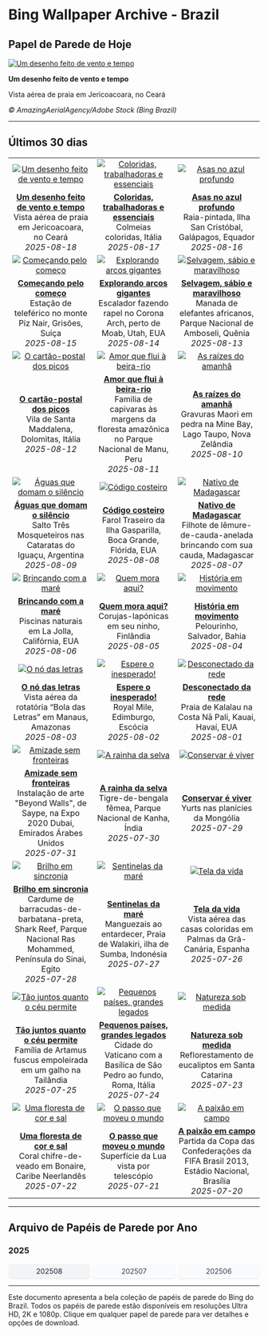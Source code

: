 # Bing Wallpaper Archive - Brazil

## Papel de Parede de Hoje

[![Um desenho feito de vento e tempo](https://www.bing.com/th?id=OHR.Jeribeach_PT-BR3080165878_UHD.jpg&pid=hp&w=2560)](https://bing.codexun.com/br/detail/20250818)

**Um desenho feito de vento e tempo**

Vista aérea de praia em Jericoacoara, no Ceará

*© AmazingAerialAgency/Adobe Stock (Bing Brazil)*

---

## Últimos 30 dias

| | | |
|:---:|:---:|:---:|
| [![Um desenho feito de vento e tempo](https://www.bing.com/th?id=OHR.Jeribeach_PT-BR3080165878_UHD.jpg&pid=hp&w=2560)](https://bing.codexun.com/br/detail/20250818) | [![Coloridas, trabalhadoras e essenciais](https://www.bing.com/th?id=OHR.ColorfulBeehives_PT-BR1350605096_UHD.jpg&pid=hp&w=2560)](https://bing.codexun.com/br/detail/20250817) | [![Asas no azul profundo](https://www.bing.com/th?id=OHR.SpottedEagleRay_PT-BR1035439304_UHD.jpg&pid=hp&w=2560)](https://bing.codexun.com/br/detail/20250816) | 
| **[Um desenho feito de vento e tempo](https://bing.codexun.com/br/detail/20250818)**<br>Vista aérea de praia em Jericoacoara, no Ceará<br>*2025-08-18* | **[Coloridas, trabalhadoras e essenciais](https://bing.codexun.com/br/detail/20250817)**<br>Colmeias coloridas, Itália<br>*2025-08-17* | **[Asas no azul profundo](https://bing.codexun.com/br/detail/20250816)**<br>Raia-pintada, Ilha San Cristóbal, Galápagos, Equador<br>*2025-08-16* | 
| [![Começando pelo começo](https://www.bing.com/th?id=OHR.PizNairPeak_PT-BR9393263322_UHD.jpg&pid=hp&w=2560)](https://bing.codexun.com/br/detail/20250815) | [![Explorando arcos gigantes](https://www.bing.com/th?id=OHR.CoronaArch_PT-BR8379386277_UHD.jpg&pid=hp&w=2560)](https://bing.codexun.com/br/detail/20250814) | [![Selvagem, sábio e maravilhoso](https://www.bing.com/th?id=OHR.KenyaElephants_PT-BR8192553536_UHD.jpg&pid=hp&w=2560)](https://bing.codexun.com/br/detail/20250813) | 
| **[Começando pelo começo](https://bing.codexun.com/br/detail/20250815)**<br>Estação de teleférico no monte Piz Nair, Grisões, Suíça<br>*2025-08-15* | **[Explorando arcos gigantes](https://bing.codexun.com/br/detail/20250814)**<br>Escalador fazendo rapel no Corona Arch, perto de Moab, Utah, EUA<br>*2025-08-14* | **[Selvagem, sábio e maravilhoso](https://bing.codexun.com/br/detail/20250813)**<br>Manada de elefantes africanos, Parque Nacional de Amboseli, Quênia<br>*2025-08-13* | 
| [![O cartão-postal dos picos](https://www.bing.com/th?id=OHR.SantaMaddalena_PT-BR8037703771_UHD.jpg&pid=hp&w=2560)](https://bing.codexun.com/br/detail/20250812) | [![Amor que flui à beira-rio](https://www.bing.com/th?id=OHR.DiaPais_PT-BR3238446689_UHD.jpg&pid=hp&w=2560)](https://bing.codexun.com/br/detail/20250811) | [![As raízes do amanhã](https://www.bing.com/th?id=OHR.MaoriRock_PT-BR7824460813_UHD.jpg&pid=hp&w=2560)](https://bing.codexun.com/br/detail/20250810) | 
| **[O cartão-postal dos picos](https://bing.codexun.com/br/detail/20250812)**<br>Vila de Santa Maddalena, Dolomitas, Itália<br>*2025-08-12* | **[Amor que flui à beira-rio](https://bing.codexun.com/br/detail/20250811)**<br>Família de capivaras às margens da floresta amazônica no Parque Nacional de Manu, Peru<br>*2025-08-11* | **[As raízes do amanhã](https://bing.codexun.com/br/detail/20250810)**<br>Gravuras Maori em pedra na Mine Bay, Lago Taupo, Nova Zelândia<br>*2025-08-10* | 
| [![Águas que domam o silêncio](https://www.bing.com/th?id=OHR.IguazuArgentina_PT-BR7659880739_UHD.jpg&pid=hp&w=2560)](https://bing.codexun.com/br/detail/20250809) | [![Código costeiro](https://www.bing.com/th?id=OHR.GasparillaLight_PT-BR0335671188_UHD.jpg&pid=hp&w=2560)](https://bing.codexun.com/br/detail/20250808) | [![Nativo de Madagascar](https://www.bing.com/th?id=OHR.BabyLemur_PT-BR1048379663_UHD.jpg&pid=hp&w=2560)](https://bing.codexun.com/br/detail/20250807) | 
| **[Águas que domam o silêncio](https://bing.codexun.com/br/detail/20250809)**<br>Salto Três Mosqueteiros nas Cataratas do Iguaçu, Argentina<br>*2025-08-09* | **[Código costeiro](https://bing.codexun.com/br/detail/20250808)**<br>Farol Traseiro da Ilha Gasparilla, Boca Grande, Flórida, EUA<br>*2025-08-08* | **[Nativo de Madagascar](https://bing.codexun.com/br/detail/20250807)**<br>Filhote de lêmure-de-cauda-anelada brincando com sua cauda, Madagascar<br>*2025-08-07* | 
| [![Brincando com a maré](https://www.bing.com/th?id=OHR.CaliforniaTidepool_PT-BR9575263840_UHD.jpg&pid=hp&w=2560)](https://bing.codexun.com/br/detail/20250806) | [![Quem mora aqui?](https://www.bing.com/th?id=OHR.LaplandOwl_PT-BR9387648835_UHD.jpg&pid=hp&w=2560)](https://bing.codexun.com/br/detail/20250805) | [![História em movimento](https://www.bing.com/th?id=OHR.DiaCapoeirista_PT-BR1567987361_UHD.jpg&pid=hp&w=2560)](https://bing.codexun.com/br/detail/20250804) | 
| **[Brincando com a maré](https://bing.codexun.com/br/detail/20250806)**<br>Piscinas naturais em La Jolla, Califórnia, EUA<br>*2025-08-06* | **[Quem mora aqui?](https://bing.codexun.com/br/detail/20250805)**<br>Corujas-lapónicas em seu ninho, Finlândia<br>*2025-08-05* | **[História em movimento](https://bing.codexun.com/br/detail/20250804)**<br>Pelourinho, Salvador, Bahia<br>*2025-08-04* | 
| [![O nó das letras](https://www.bing.com/th?id=OHR.RotatoriaLetras_PT-BR3269837053_UHD.jpg&pid=hp&w=2560)](https://bing.codexun.com/br/detail/20250803) | [![Espere o inesperado!](https://www.bing.com/th?id=OHR.EdinburghFringe_PT-BR1616898906_UHD.jpg&pid=hp&w=2560)](https://bing.codexun.com/br/detail/20250802) | [![Desconectado da rede](https://www.bing.com/th?id=OHR.NaPaliKauai_PT-BR1647941765_UHD.jpg&pid=hp&w=2560)](https://bing.codexun.com/br/detail/20250801) | 
| **[O nó das letras](https://bing.codexun.com/br/detail/20250803)**<br>Vista aérea da rotatória “Bola das Letras” em Manaus, Amazonas<br>*2025-08-03* | **[Espere o inesperado!](https://bing.codexun.com/br/detail/20250802)**<br>Royal Mile, Edimburgo, Escócia<br>*2025-08-02* | **[Desconectado da rede](https://bing.codexun.com/br/detail/20250801)**<br>Praia de Kalalau na Costa Nā Pali, Kauai, Havaí, EUA<br>*2025-08-01* | 
| [![Amizade sem fronteiras](https://www.bing.com/th?id=OHR.SaypeDubai_PT-BR3110184128_UHD.jpg&pid=hp&w=2560)](https://bing.codexun.com/br/detail/20250731) | [![A rainha da selva](https://www.bing.com/th?id=OHR.TigerDay_PT-BR9994663817_UHD.jpg&pid=hp&w=2560)](https://bing.codexun.com/br/detail/20250730) | [![Conservar é viver](https://www.bing.com/th?id=OHR.MongoliaYurts_PT-BR1789497655_UHD.jpg&pid=hp&w=2560)](https://bing.codexun.com/br/detail/20250729) | 
| **[Amizade sem fronteiras](https://bing.codexun.com/br/detail/20250731)**<br>Instalação de arte "Beyond Walls", de Saype, na Expo 2020 Dubai, Emirados Árabes Unidos<br>*2025-07-31* | **[A rainha da selva](https://bing.codexun.com/br/detail/20250730)**<br>Tigre-de-bengala fêmea, Parque Nacional de Kanha, Índia<br>*2025-07-30* | **[Conservar é viver](https://bing.codexun.com/br/detail/20250729)**<br>Yurts nas planícies da Mongólia<br>*2025-07-29* | 
| [![Brilho em sincronia](https://www.bing.com/th?id=OHR.BlackfinBarracuda_PT-BR7423945711_UHD.jpg&pid=hp&w=2560)](https://bing.codexun.com/br/detail/20250728) | [![Sentinelas da maré](https://www.bing.com/th?id=OHR.MangroveTwilight_PT-BR1374948765_UHD.jpg&pid=hp&w=2560)](https://bing.codexun.com/br/detail/20250727) | [![Tela da vida](https://www.bing.com/th?id=OHR.LasPalmas_PT-BR7218640401_UHD.jpg&pid=hp&w=2560)](https://bing.codexun.com/br/detail/20250726) | 
| **[Brilho em sincronia](https://bing.codexun.com/br/detail/20250728)**<br>Cardume de barracudas-de-barbatana-preta, Shark Reef, Parque Nacional Ras Mohammed, Península do Sinai, Egito<br>*2025-07-28* | **[Sentinelas da maré](https://bing.codexun.com/br/detail/20250727)**<br>Manguezais ao entardecer, Praia de Walakiri, ilha de Sumba, Indonésia<br>*2025-07-27* | **[Tela da vida](https://bing.codexun.com/br/detail/20250726)**<br>Vista aérea das casas coloridas em Palmas da Grã-Canária, Espanha<br>*2025-07-26* | 
| [![Tão juntos quanto o céu permite](https://www.bing.com/th?id=OHR.AshyWoodswallow_PT-BR6492437124_UHD.jpg&pid=hp&w=2560)](https://bing.codexun.com/br/detail/20250725) | [![Pequenos países, grandes legados](https://www.bing.com/th?id=OHR.VaticanCity_PT-BR6747306784_UHD.jpg&pid=hp&w=2560)](https://bing.codexun.com/br/detail/20250724) | [![Natureza sob medida](https://www.bing.com/th?id=OHR.EucaliptoSC_PT-BR8170247706_UHD.jpg&pid=hp&w=2560)](https://bing.codexun.com/br/detail/20250723) | 
| **[Tão juntos quanto o céu permite](https://bing.codexun.com/br/detail/20250725)**<br>Família de Artamus fuscus empoleirada em um galho na Tailândia<br>*2025-07-25* | **[Pequenos países, grandes legados](https://bing.codexun.com/br/detail/20250724)**<br>Cidade do Vaticano com a Basílica de São Pedro ao fundo, Roma, Itália<br>*2025-07-24* | **[Natureza sob medida](https://bing.codexun.com/br/detail/20250723)**<br>Reflorestamento de eucaliptos em Santa Catarina<br>*2025-07-23* | 
| [![Uma floresta de cor e sal](https://www.bing.com/th?id=OHR.AcroporaReef_PT-BR8456645465_UHD.jpg&pid=hp&w=2560)](https://bing.codexun.com/br/detail/20250722) | [![O passo que moveu o mundo](https://www.bing.com/th?id=OHR.BigMoon_PT-BR8604757050_UHD.jpg&pid=hp&w=2560)](https://bing.codexun.com/br/detail/20250721) | [![A paixão em campo](https://www.bing.com/th?id=OHR.NationalSoccerDay_PT-BR3956559362_UHD.jpg&pid=hp&w=2560)](https://bing.codexun.com/br/detail/20250720) | 
| **[Uma floresta de cor e sal](https://bing.codexun.com/br/detail/20250722)**<br>Coral chifre-de-veado em Bonaire, Caribe Neerlandês<br>*2025-07-22* | **[O passo que moveu o mundo](https://bing.codexun.com/br/detail/20250721)**<br>Superfície da Lua vista por telescópio<br>*2025-07-21* | **[A paixão em campo](https://bing.codexun.com/br/detail/20250720)**<br>Partida da Copa das Confederações da FIFA Brasil 2013, Estádio Nacional, Brasília<br>*2025-07-20* | 


---

## Arquivo de Papéis de Parede por Ano

### 2025
<div style="display: grid; grid-template-columns: repeat(auto-fit, minmax(80px, 1fr)); gap: 6px; margin: 12px 0;">
<a href="https://bing.codexun.com/br/archive/202508" style="padding: 6px 12px; font-size: 14px; border-radius: 6px; box-shadow: 0 1px 2px rgba(0,0,0,0.1); background-color: #f3f4f6; color: #374151; text-decoration: none; text-align: center; transition: background-color 0.2s ease; font-weight: 500;">202508</a>
<a href="https://bing.codexun.com/br/archive/202507" style="padding: 6px 12px; font-size: 14px; border-radius: 6px; box-shadow: 0 1px 2px rgba(0,0,0,0.1); background-color: #f9fafb; color: #374151; text-decoration: none; text-align: center; transition: background-color 0.2s ease;">202507</a>
<a href="https://bing.codexun.com/br/archive/202506" style="padding: 6px 12px; font-size: 14px; border-radius: 6px; box-shadow: 0 1px 2px rgba(0,0,0,0.1); background-color: #f9fafb; color: #374151; text-decoration: none; text-align: center; transition: background-color 0.2s ease;">202506</a>
</div>



---

Este documento apresenta a bela coleção de papéis de parede do Bing do Brazil. Todos os papéis de parede estão disponíveis em resoluções Ultra HD, 2K e 1080p. Clique em qualquer papel de parede para ver detalhes e opções de download.
